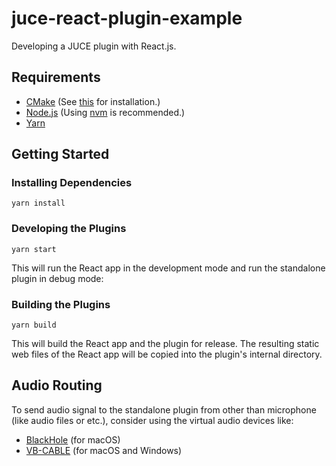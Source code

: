 # juce-react-plugin-example

Developing a JUCE plugin with React.js.

## Requirements

- [CMake](https://cmake.org/download) (See [this](https://cgold.readthedocs.io/en/latest/first-step/installation.html) for installation.)
- [Node.js](https://nodejs.org) (Using [nvm](https://github.com/nvm-sh/nvm) is recommended.)
- [Yarn](https://yarnpkg.com/getting-started/install)

## Getting Started

### Installing Dependencies

```shell
yarn install
```

### Developing the Plugins

```shell
yarn start
```

This will run the React app in the development mode and run the standalone plugin in debug mode:

### Building the Plugins

```shell
yarn build
```

This will build the React app and the plugin for release. The resulting static web files of the React app will be copied into the plugin's internal directory.

## Audio Routing

To send audio signal to the standalone plugin from other than microphone (like audio files or etc.), consider using the virtual audio devices like:

- [BlackHole](https://github.com/ExistentialAudio/BlackHole) (for macOS)
- [VB-CABLE](https://vb-audio.com/Cable) (for macOS and Windows)
